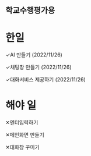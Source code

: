 ## 학교수행평가용

# 한일

✓AI 만들기 (2022/11/26)

✓채팅창 만들기 (2022/11/26)

✓대화서비스 제공하기 (2022/11/26)




# 해야 일

✕엔터입력하기

✕메인화면 만들기

✕대화창 꾸미기
